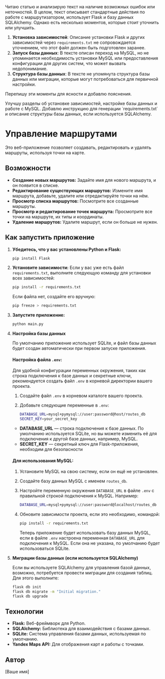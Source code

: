 <thinking>
Читаю статью и анализирую текст на наличие возможных ошибок или неточностей. В целом, текст описывает стандартные действия по работе с маршрутизатором, использует Flask и базу данных SQLAlchemy. Однако есть несколько моментов, которые стоит уточнить или улучшить.

1. **Установка зависимостей**: Описание установки Flask и других зависимостей через `requirements.txt` не сопровождается уточнением, что этот файл должен быть подготовлен заранее.
2. **Запуск базы данных**: В тексте описан переход на MySQL, но не упоминается необходимость установки MySQL или предоставления конфигурации для других систем, что может вызвать недопонимание.
3. **Структура базы данных**: В тексте не упомянута структура базы данных или миграции, которые могут потребоваться для первичной настройки.

Перепишу эти моменты для ясности и добавлю пояснения.
</thinking>

<reflection>
Улучшу разделы об установке зависимостей, настройке базы данных и работе с MySQL. Добавлю инструкцию для генерации `requirements.txt` и описание структуры базы данных, если используется SQLAlchemy.
</reflection>

<output>

# Управление маршрутами

Это веб-приложение позволяет создавать, редактировать и удалять маршруты, используя точки на карте.

## Возможности

- **Создание новых маршрутов:** Задайте имя для нового маршрута, и он появится в списке.
- **Редактирование существующих маршрутов:** Измените имя маршрута, добавьте, удалите или отредактируйте точки на нём.
- **Просмотр списка маршрутов:** Посмотрите все созданные маршруты.
- **Просмотр и редактирование точек маршрута:** Просмотрите все точки на маршруте, их типы и координаты.
- **Удаление маршрутов:** Удалите маршрут, если он больше не нужен.

## Как запустить приложение

1. **Убедитесь, что у вас установлены Python и Flask:**

   ```bash
   pip install Flask
   ```

2. **Установите зависимости:**
   Если у вас уже есть файл `requirements.txt`, выполните следующую команду для установки всех зависимостей:

   ```bash
   pip install -r requirements.txt
   ```

   Если файла нет, создайте его вручную:

   ```bash
   pip freeze > requirements.txt
   ```

3. **Запустите приложение:**

   ```bash
   python main.py
   ```

4. **Настройка базы данных**

   По умолчанию приложение использует SQLite, и файл базы данных будет создан автоматически при первом запуске приложения.

   #### Настройка файла `.env`:

   Для удобной конфигурации переменных окружения, таких как строка подключения к базе данных и секретные ключи, рекомендуется создать файл `.env` в корневой директории вашего проекта.

   1. Создайте файл `.env` в корневом каталоге вашего проекта.
   2. Добавьте следующие переменные в `.env`:

      ```bash
      DATABASE_URL=mysql+pymysql://user:password@host/routes_db
      SECRET_KEY=your_secret_key
      ```

   - **DATABASE_URL** — строка подключения к базе данных. По умолчанию используется SQLite, но вы можете изменить её для подключения к другой базе данных, например, MySQL.
   - **SECRET_KEY** — секретный ключ для Flask-приложения, необходим для безопасности

   #### Для использования MySQL:

   1. Установите MySQL на свою систему, если он ещё не установлен.
   2. Создайте базу данных MySQL с именем `routes_db`.
   3. Настройте переменную окружения `DATABASE_URL` в файле `.env` с правильной строкой подключения к MySQL. Например:

      ```bash
      DATABASE_URL=mysql+pymysql://user:password@localhost/routes_db
      ```

   4. Обновите зависимости проекта, если это необходимо, командой:

      ```bash
      pip install -r requirements.txt
      ```

      Теперь приложение будет использовать базу данных MySQL, если в файле `.env` настроена переменная `DATABASE_URL` для подключения к MySQL. Если она не указана, по умолчанию будет использоваться SQLite.

5. **Миграции базы данных (если используется SQLAlchemy)**

   Если вы используете SQLAlchemy для управления базой данных, возможно, потребуется провести миграции для создания таблиц. Для этого выполните:

   ```bash
   flask db init
   flask db migrate -m "Initial migration."
   flask db upgrade
   ```

## Технологии

- **Flask:** Веб-фреймворк для Python.
- **SQLAlchemy:** Библиотека для взаимодействия с базами данных.
- **SQLite:** Система управления базами данных, используемая по умолчанию.
- **Yandex Maps API:** Для отображения карт и работы с точками.

## Автор

[Ваше имя]
